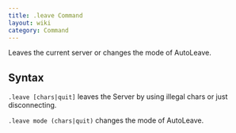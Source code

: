 ```yaml
---
title: .leave Command
layout: wiki
category: Command
---
```

Leaves the current server or changes the mode of AutoLeave.

## Syntax
`.leave [chars|quit]` leaves the Server by using illegal chars or just disconnecting.

`.leave mode (chars|quit)` changes the mode of AutoLeave.
